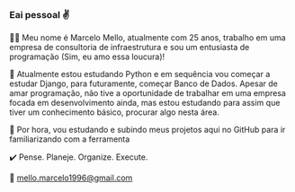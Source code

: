 ### Eai pessoal ✌️

👨‍💻 Meu nome é Marcelo Mello, atualmente com 25 anos, trabalho em uma empresa de consultoria de infraestrutura e 
sou um entusiasta de programação (Sim, eu amo essa loucura)! 

🤖 Atualmente estou estudando Python e em sequência vou começar a estudar Django, para futuramente, começar Banco de Dados. 
Apesar de amar programação, não tive a oportunidade de trabalhar em uma empresa focada em desenvolvimento ainda, mas estou 
estudando para assim que tiver um conhecimento básico, procurar algo nesta área. 

👣 Por hora, vou estudando e subindo meus projetos aqui no GitHub para ir familiarizando com a ferramenta

✔️ Pense. Planeje. Organize. Execute.

📧 mello.marcelo1996@gmail.com
